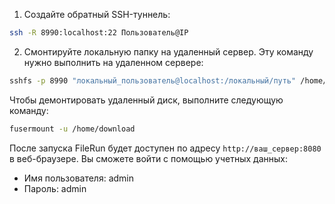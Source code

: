 1. Создайте обратный SSH-туннель:

```bash
ssh -R 8990:localhost:22 Пользователь@IP
```

2. Смонтируйте локальную папку на удаленный сервер. Эту команду нужно выполнить на удаленном сервере:

```bash
sshfs -p 8990 "локальный_пользователь@localhost:/локальный/путь" /home/download
```

Чтобы демонтировать удаленный диск, выполните следующую команду:

```bash
fusermount -u /home/download
```

После запуска FileRun будет доступен по адресу `http://ваш_сервер:8080` в веб-браузере. Вы сможете войти с помощью учетных данных:

-   Имя пользователя: admin
-   Пароль: admin
